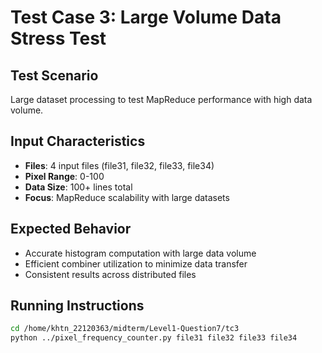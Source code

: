 # Test Case 3: Large Volume Data Stress Test

## Test Scenario
Large dataset processing to test MapReduce performance with high data volume.

## Input Characteristics
- **Files**: 4 input files (file31, file32, file33, file34)
- **Pixel Range**: 0-100
- **Data Size**: 100+ lines total
- **Focus**: MapReduce scalability with large datasets

## Expected Behavior
- Accurate histogram computation with large data volume
- Efficient combiner utilization to minimize data transfer
- Consistent results across distributed files

## Running Instructions
```bash
cd /home/khtn_22120363/midterm/Level1-Question7/tc3
python ../pixel_frequency_counter.py file31 file32 file33 file34
```
